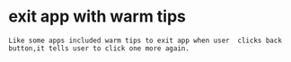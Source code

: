 # exit app with warm tips

	Like some apps included warm tips to exit app when user  clicks back button,it tells user to click one more again. 
	
